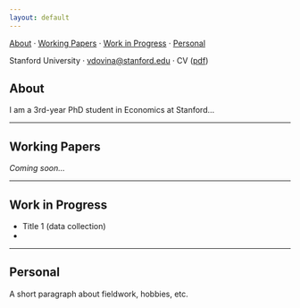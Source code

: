 ```yaml
---
layout: default
---
```


<nav>
  <a href="#about">About</a> ·
  <a href="#working">Working Papers</a> ·
  <a href="#wip">Work in Progress</a> ·
  <a href="#personal">Personal</a>
</nav>

Stanford University · vdovina@stanford.edu · CV ([pdf](/assets/cv.pdf))

## <a id="about"></a>About
I am a 3rd-year PhD student in Economics at Stanford…

---

## <a id="working"></a>Working Papers
*Coming soon…*

---

## <a id="wip"></a>Work in Progress
- Title 1 (data collection)
- 

---

## <a id="personal"></a>Personal
A short paragraph about fieldwork, hobbies, etc.
